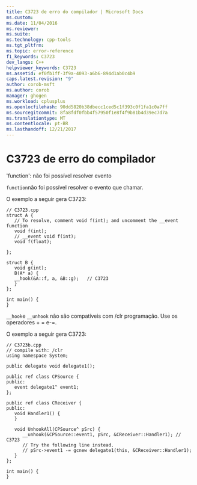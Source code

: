 ```yaml
---
title: C3723 de erro do compilador | Microsoft Docs
ms.custom: 
ms.date: 11/04/2016
ms.reviewer: 
ms.suite: 
ms.technology: cpp-tools
ms.tgt_pltfrm: 
ms.topic: error-reference
f1_keywords: C3723
dev_langs: C++
helpviewer_keywords: C3723
ms.assetid: ef0fb1ff-3f9a-4093-a6b6-894d1ab0c4b9
caps.latest.revision: "9"
author: corob-msft
ms.author: corob
manager: ghogen
ms.workload: cplusplus
ms.openlocfilehash: 90dd5820b38dbecc1ced5c1f393c0f1fa1c0a7ff
ms.sourcegitcommit: 8fa8fdf0fbb4f57950f1e8f4f9b81b4d39ec7d7a
ms.translationtype: MT
ms.contentlocale: pt-BR
ms.lasthandoff: 12/21/2017
---
```

# <a name="compiler-error-c3723"></a>C3723 de erro do compilador
'function': não foi possível resolver evento  
  
 `function`não foi possível resolver o evento que chamar.  
  
 O exemplo a seguir gera C3723:  
  
```  
// C3723.cpp  
struct A {  
   // To resolve, comment void f(int); and uncomment the __event function  
   void f(int);  
   // __event void f(int);  
   void f(float);  
  
};  
  
struct B {  
   void g(int);  
   B(A* a) {  
   __hook(&A::f, a, &B::g);   // C3723  
   }  
};  
  
int main() {  
}  
```  
  
 `__hook`e `__unhook` não são compatíveis com /clr programação.  Use os operadores + = e-=.  
  
 O exemplo a seguir gera C3723:  
  
```  
// C3723b.cpp  
// compile with: /clr  
using namespace System;  
  
public delegate void delegate1();  
  
public ref class CPSource {  
public:  
   event delegate1^ event1;  
};  
  
public ref class CReceiver {  
public:  
   void Handler1() {  
   }  
  
   void UnhookAll(CPSource^ pSrc) {  
      __unhook(&CPSource::event1, pSrc, &CReceiver::Handler1); // C3723  
      // Try the following line instead.  
      // pSrc->event1 -= gcnew delegate1(this, &CReceiver::Handler1);  
   }  
};  
  
int main() {  
}  
```